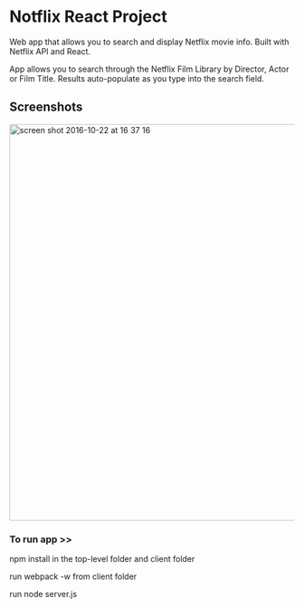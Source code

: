 # Notflix React Project

Web app that allows you to search and display Netflix movie info. Built with Netflix API and React.

App allows you to search through the Netflix Film Library by Director, Actor or Film Title. 
Results auto-populate as you type into the search field.


## Screenshots

<img width="700" alt="screen shot 2016-10-22 at 16 37 16" src="https://cloud.githubusercontent.com/assets/17990363/19620464/d237e60a-9875-11e6-941f-152f266395e8.png">





### To run app >> 

npm install in the top-level folder and client folder

run webpack -w from client folder

run node server.js

